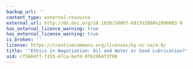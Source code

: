 ```yaml
---
backup_url: ''
content_type: external-resource
external_url: http://dx.doi.org/10.1016/S0007-6813%2898%2990003-9
has_external_licence_warning: true
has_external_license_warning: true
is_broken: ''
license: https://creativecommons.org/licenses/by-nc-sa/4.0/
title: '"Ethics in Negotiation: Oil and Water or Good Lubrication?'
uid: cf5664ff-f255-47ca-befd-8f61964f3f60
---
```

